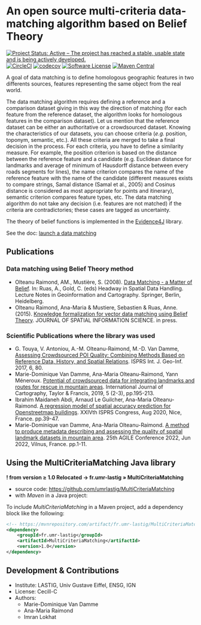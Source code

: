 # An open source multi-criteria data-matching algorithm based on Belief Theory

[![Project Status: Active – The project has reached a stable, usable state and is being actively developed.](https://www.repostatus.org/badges/latest/active.svg)](https://www.repostatus.org/#active)
[![CircleCI](https://img.shields.io/circleci/project/github/umrlastig/MultiCriteriaMatching/master.svg?style=flat-square&label=CircleCI)](https://circleci.com/gh/umrlastig/MultiCriteriaMatching)
[![codecov](https://codecov.io/gh/umrlastig/MultiCriteriaMatching/branch/master/graph/badge.svg?token=pHLaV21j2O)](https://codecov.io/gh/umrlastig/MultiCriteriaMatching)
[![Software License](https://img.shields.io/badge/Licence-Cecill--C-blue.svg?style=flat)](https://github.com/umrlastig/MultiCriteriaMatching/blob/master/Licence-en.html)
[![Maven Central](https://img.shields.io/maven-central/v/fr.umr-lastig/MultiCriteriaMatching.svg?label=Maven%20Central)](https://search.maven.org/search?q=g:%22fr.umr-lastig%22%20AND%20a:%22MultiCriteriaMatching%22)


A goal of data matching is to define homologous geographic features in two differents sources, features representing the same object from the real world.


The data matching algorithm requires defining a reference and a comparison dataset giving in this way the direction of matching (for each feature from the reference dataset, the algorithm looks for homologous features in the comparison dataset). Let us mention that the reference dataset can be either an authoritative or a crowdsourced dataset. Knowing the characteristics of our datasets, you can choose criteria (*e.g.* position, toponym, semantic, etc.). All these criteria are merged to take a final decision in the process. For each criteria, you have to define a similarity measure. For example, the position criterion is based on the distance between the reference feature and a candidate (e.g. Euclidean distance for landmarks and average of minimum of Hausdorff distance between every roads segments for lines), the name criterion compares the name of the
reference feature with the name of the candidate (different measures exists to compare strings, Samal distance (Samal et al., 2005) and Cosinus distance is considered as most appropriate for points and itinerary), semantic criterion compares feature types, etc. The data matching algorithm do not take any decision (i.e. features are not matched) if the criteria are contradictories; these cases are tagged as uncertainty.


The theory of belief functions is implemented in the [Evidence4J](https://github.com/IGNF/evidence4j) library.


See the doc: [launch a data matching](UserGuide.md)


## Publications

### Data matching using Belief Theory method
<ul>
<li>Olteanu Raimond, AM., Mustière, S. (2008). <a href='https://doi.org/10.1007/978-3-540-68566-1_29'>Data Matching - a Matter of Belief</a>. In: Ruas, A., Gold, C. (eds) Headway in Spatial Data Handling. Lecture Notes in Geoinformation and Cartography. Springer, Berlin, Heidelberg. </li>
<li>Olteanu Raimond, Ana-Maria & Mustiere, Sebastien & Ruas, Anne. (2015). <a href='http://dx.doi.org/10.5311/JOSIS.2015.10.194'>Knowledge formalization for vector data matching using Belief Theory</a>. JOURNAL OF SPATIAL INFORMATION SCIENCE. in press. </li>
</ul>


### Scientific Publications where the library was used
<ul>
<li>G. Touya, V. Antoniou, A.-M. Olteanu-Raimond, M.-D. Van Damme, <a href='https://doi.org/10.3390/ijgi6030080'>Assessing Crowdsourced POI Quality: Combining Methods Based on Reference Data, History, and Spatial Relations</a>. ISPRS Int. J. Geo-Inf. 2017, 6, 80.  </li>
<li>Marie-Dominique Van Damme, Ana-Maria Olteanu-Raimond, Yann Méneroux. <a href='https://dx.doi.org/10.1080/23729333.2019.1615730'>Potential of crowdsourced data for integrating landmarks and routes for rescue in mountain areas</a>. International Journal of Cartography, Taylor & Francis, 2019, 5 (2-3), pp.195-213. </li>
<li>Ibrahim Maidaneh Abdi, Arnaud Le Guilcher, Ana-Maria Olteanu-Raimond. <a href='https://doi.org/10.5194/isprs-annals-V-4-2020-39-2020'>A regression model of spatial accuracy prediction for Openstreetmap buildings</a>. XXIVth ISPRS Congress, Aug 2020, Nice, France. pp.39-47.</li>
<li>Marie-Dominique van Damme, Ana-Maria Olteanu-Raimond. <a href='https://doi.org/10.5194/agile-giss-3-17-2022'>A method to produce metadata describing and assessing the quality of spatial landmark datasets in mountain area</a>. 25th AGILE Conference 2022, Jun 2022, Vilnus, France. pp.1-11.</li>
</ul>



## Using the MultiCriteriaMatching Java library

**! from version ≥ 1.0 Relocated → fr.umr-lastig » MultiCriteriaMatching**

- source code: https://github.com/umrlastig/MultiCriteriaMatching
- with *Maven* in a Java project:

To include *MultiCriteriaMatching* in a Maven project, add a dependency block like the following:

```xml
<!-- https://mvnrepository.com/artifact/fr.umr-lastig/MultiCriteriaMatching -->
<dependency>
    <groupId>fr.umr-lastig</groupId>
    <artifactId>MultiCriteriaMatching</artifactId>
    <version>1.0</version>
</dependency>
```

## Development & Contributions
* Institute: LASTIG, Univ Gustave Eiffel, ENSG, IGN
* License: Cecill-C
* Authors:
    - Marie-Dominique Van Damme
    - Ana-Maria Raimond
    - Imran Lokhat





